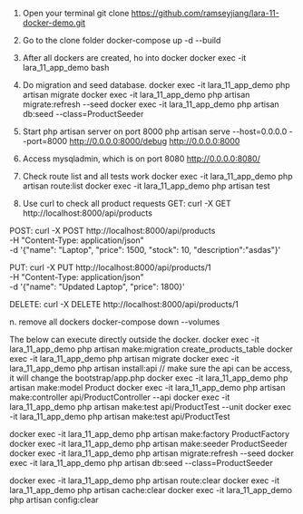 1. Open your terminal
git clone https://github.com/ramseyjiang/lara-11-docker-demo.git

2. Go to the clone folder
docker-compose up -d --build

3. After all dockers are created, ho into docker
docker exec -it lara_11_app_demo bash

4. Do migration and seed database.
docker exec -it lara_11_app_demo php artisan migrate
docker exec -it lara_11_app_demo php artisan migrate:refresh --seed
docker exec -it lara_11_app_demo php artisan db:seed --class=ProductSeeder

5. Start php artisan server on port 8000
php artisan serve --host=0.0.0.0 --port=8000
http://0.0.0.0:8000/debug
http://0.0.0.0:8000

6. Access mysqladmin, which is on port 8080
http://0.0.0.0:8080/

7. Check route list and all tests work
docker exec -it lara_11_app_demo php artisan route:list
docker exec -it lara_11_app_demo php artisan test

8. Use curl to check all product requests
GET:
curl -X GET http://localhost:8000/api/products

POST:
curl -X POST http://localhost:8000/api/products \
     -H "Content-Type: application/json" \
     -d '{"name": "Laptop", "price": 1500, "stock": 10, "description":"asdas"}'

PUT:
curl -X PUT http://localhost:8000/api/products/1 \
     -H "Content-Type: application/json" \
     -d '{"name": "Updated Laptop", "price": 1800}'

DELETE:
curl -X DELETE http://localhost:8000/api/products/1

n. remove all dockers
docker-compose down --volumes

The below can execute directly outside the docker.
docker exec -it lara_11_app_demo php artisan make:migration create_products_table
docker exec -it lara_11_app_demo php artisan migrate
docker exec -it lara_11_app_demo php artisan install:api    // make sure the api can be access, it will change the bootstrap/app.php
docker exec -it lara_11_app_demo php artisan make:model Product
docker exec -it lara_11_app_demo php artisan make:controller api/ProductController --api
docker exec -it lara_11_app_demo php artisan make:test api/ProductTest --unit
docker exec -it lara_11_app_demo php artisan make:test api/ProductTest

docker exec -it lara_11_app_demo php artisan make:factory ProductFactory
docker exec -it lara_11_app_demo php artisan make:seeder ProductSeeder
docker exec -it lara_11_app_demo php artisan migrate:refresh --seed
docker exec -it lara_11_app_demo php artisan db:seed --class=ProductSeeder

docker exec -it lara_11_app_demo php artisan route:clear
docker exec -it lara_11_app_demo php artisan cache:clear
docker exec -it lara_11_app_demo php artisan config:clear


